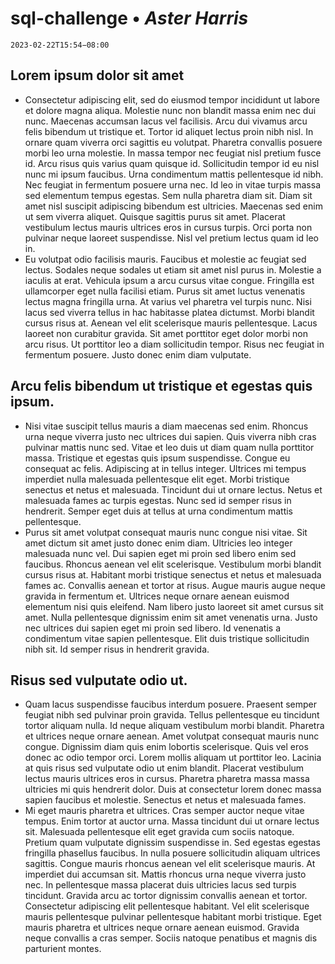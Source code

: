# sql-challenge • ***Aster Harris***
`2023-02-22T15:54−08:00`
## Lorem ipsum dolor sit amet
- Consectetur adipiscing elit, sed do eiusmod tempor incididunt ut labore et dolore magna aliqua. Molestie nunc non blandit massa enim nec dui nunc. Maecenas accumsan lacus vel facilisis. Arcu dui vivamus arcu felis bibendum ut tristique et. Tortor id aliquet lectus proin nibh nisl. In ornare quam viverra orci sagittis eu volutpat. Pharetra convallis posuere morbi leo urna molestie. In massa tempor nec feugiat nisl pretium fusce id. Arcu risus quis varius quam quisque id. Sollicitudin tempor id eu nisl nunc mi ipsum faucibus. Urna condimentum mattis pellentesque id nibh. Nec feugiat in fermentum posuere urna nec. Id leo in vitae turpis massa sed elementum tempus egestas. Sem nulla pharetra diam sit. Diam sit amet nisl suscipit adipiscing bibendum est ultricies. Maecenas sed enim ut sem viverra aliquet. Quisque sagittis purus sit amet. Placerat vestibulum lectus mauris ultrices eros in cursus turpis. Orci porta non pulvinar neque laoreet suspendisse. Nisl vel pretium lectus quam id leo in.
- Eu volutpat odio facilisis mauris. Faucibus et molestie ac feugiat sed lectus. Sodales neque sodales ut etiam sit amet nisl purus in. Molestie a iaculis at erat. Vehicula ipsum a arcu cursus vitae congue. Fringilla est ullamcorper eget nulla facilisi etiam. Purus sit amet luctus venenatis lectus magna fringilla urna. At varius vel pharetra vel turpis nunc. Nisi lacus sed viverra tellus in hac habitasse platea dictumst. Morbi blandit cursus risus at. Aenean vel elit scelerisque mauris pellentesque. Lacus laoreet non curabitur gravida. Sit amet porttitor eget dolor morbi non arcu risus. Ut porttitor leo a diam sollicitudin tempor. Risus nec feugiat in fermentum posuere. Justo donec enim diam vulputate.

## Arcu felis bibendum ut tristique et egestas quis ipsum.
- Nisi vitae suscipit tellus mauris a diam maecenas sed enim. Rhoncus urna neque viverra justo nec ultrices dui sapien. Quis viverra nibh cras pulvinar mattis nunc sed. Vitae et leo duis ut diam quam nulla porttitor massa. Tristique et egestas quis ipsum suspendisse. Congue eu consequat ac felis. Adipiscing at in tellus integer. Ultrices mi tempus imperdiet nulla malesuada pellentesque elit eget. Morbi tristique senectus et netus et malesuada. Tincidunt dui ut ornare lectus. Netus et malesuada fames ac turpis egestas. Nunc sed id semper risus in hendrerit. Semper eget duis at tellus at urna condimentum mattis pellentesque.
- Purus sit amet volutpat consequat mauris nunc congue nisi vitae. Sit amet dictum sit amet justo donec enim diam. Ultricies leo integer malesuada nunc vel. Dui sapien eget mi proin sed libero enim sed faucibus. Rhoncus aenean vel elit scelerisque. Vestibulum morbi blandit cursus risus at. Habitant morbi tristique senectus et netus et malesuada fames ac. Convallis aenean et tortor at risus. Augue mauris augue neque gravida in fermentum et. Ultrices neque ornare aenean euismod elementum nisi quis eleifend. Nam libero justo laoreet sit amet cursus sit amet. Nulla pellentesque dignissim enim sit amet venenatis urna. Justo nec ultrices dui sapien eget mi proin sed libero. Id venenatis a condimentum vitae sapien pellentesque. Elit duis tristique sollicitudin nibh sit. Id semper risus in hendrerit gravida.

## Risus sed vulputate odio ut.
- Quam lacus suspendisse faucibus interdum posuere. Praesent semper feugiat nibh sed pulvinar proin gravida. Tellus pellentesque eu tincidunt tortor aliquam nulla. Id neque aliquam vestibulum morbi blandit. Pharetra et ultrices neque ornare aenean. Amet volutpat consequat mauris nunc congue. Dignissim diam quis enim lobortis scelerisque. Quis vel eros donec ac odio tempor orci. Lorem mollis aliquam ut porttitor leo. Lacinia at quis risus sed vulputate odio ut enim blandit. Placerat vestibulum lectus mauris ultrices eros in cursus. Pharetra pharetra massa massa ultricies mi quis hendrerit dolor. Duis at consectetur lorem donec massa sapien faucibus et molestie. Senectus et netus et malesuada fames.
- Mi eget mauris pharetra et ultrices. Cras semper auctor neque vitae tempus. Enim tortor at auctor urna. Massa tincidunt dui ut ornare lectus sit. Malesuada pellentesque elit eget gravida cum sociis natoque. Pretium quam vulputate dignissim suspendisse in. Sed egestas egestas fringilla phasellus faucibus. In nulla posuere sollicitudin aliquam ultrices sagittis. Congue mauris rhoncus aenean vel elit scelerisque mauris. At imperdiet dui accumsan sit. Mattis rhoncus urna neque viverra justo nec. In pellentesque massa placerat duis ultricies lacus sed turpis tincidunt. Gravida arcu ac tortor dignissim convallis aenean et tortor. Consectetur adipiscing elit pellentesque habitant. Vel elit scelerisque mauris pellentesque pulvinar pellentesque habitant morbi tristique. Eget mauris pharetra et ultrices neque ornare aenean euismod. Gravida neque convallis a cras semper. Sociis natoque penatibus et magnis dis parturient montes.